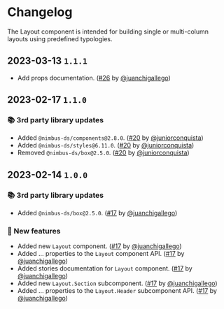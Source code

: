 # Changelog

The Layout component is intended for building single or multi-column layouts using predefined typologies.

## 2023-03-13 `1.1.1`

- Add props documentation. ([#26](https://github.com/TiendaNube/nimbus-patterns/pull/26) by [@juanchigallego](https://github.com/juanchigallego))

## 2023-02-17 `1.1.0`

### 📚 3rd party library updates

- Added `@nimbus-ds/components@2.8.0`. ([#20](https://github.com/TiendaNube/nimbus-patterns/pull/20) by [@juniorconquista](https://github.com/juniorconquista))
- Added `@nimbus-ds/styles@6.11.0`. ([#20](https://github.com/TiendaNube/nimbus-patterns/pull/20) by [@juniorconquista](https://github.com/juniorconquista))
- Removed `@nimbus-ds/box@2.5.0`. ([#20](https://github.com/TiendaNube/nimbus-patterns/pull/20) by [@juniorconquista](https://github.com/juniorconquista))

## 2023-02-14 `1.0.0`

### 📚 3rd party library updates

- Added `@nimbus-ds/box@2.5.0`. ([#17](https://github.com/TiendaNube/nimbus-patterns/pull/17) by [@juanchigallego](https://github.com/juanchigallego))

### 🎉 New features

- Added new `Layout` component. ([#17](https://github.com/TiendaNube/nimbus-patterns/pull/17) by [@juanchigallego](https://github.com/juanchigallego))
- Added ... properties to the `Layout` component API. ([#17](https://github.com/TiendaNube/nimbus-patterns/pull/17) by [@juanchigallego](https://github.com/juanchigallego))
- Added stories documentation for `Layout` component. ([#17](https://github.com/TiendaNube/nimbus-patterns/pull/17) by [@juanchigallego](https://github.com/juanchigallego))
- Added new `Layout.Section` subcomponent. ([#17](https://github.com/TiendaNube/nimbus-patterns/pull/17) by [@juanchigallego](https://github.com/juanchigallego))
- Added ... properties to the `Layout.Header` subcomponent API. ([#17](https://github.com/TiendaNube/nimbus-patterns/pull/17) by [@juanchigallego](https://github.com/juanchigallego))
